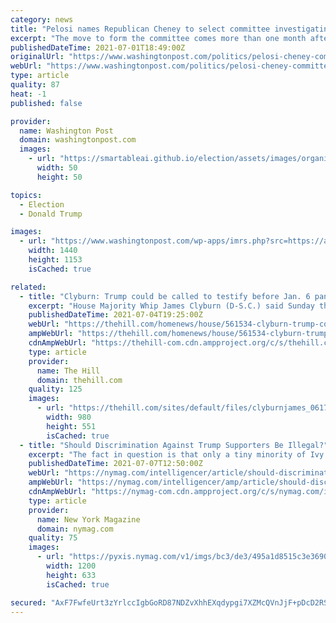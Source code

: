 ```yaml
---
category: news
title: "Pelosi names Republican Cheney to select committee investigating Jan. 6 attack on Capitol by pro-Trump mob"
excerpt: "The move to form the committee comes more than one month after Senate Republicans blocked an effort to create an independent, bipartisan commission."
publishedDateTime: 2021-07-01T18:49:00Z
originalUrl: "https://www.washingtonpost.com/politics/pelosi-cheney-committee-capitol-attack/2021/07/01/4a0188dc-da78-11eb-9bbb-37c30dcf9363_story.html"
webUrl: "https://www.washingtonpost.com/politics/pelosi-cheney-committee-capitol-attack/2021/07/01/4a0188dc-da78-11eb-9bbb-37c30dcf9363_story.html"
type: article
quality: 87
heat: -1
published: false

provider:
  name: Washington Post
  domain: washingtonpost.com
  images:
    - url: "https://smartableai.github.io/election/assets/images/organizations/washingtonpost.com-50x50.jpg"
      width: 50
      height: 50

topics:
  - Election
  - Donald Trump

images:
  - url: "https://www.washingtonpost.com/wp-apps/imrs.php?src=https://arc-anglerfish-washpost-prod-washpost.s3.amazonaws.com/public/EZBFB3G2SII6XDEHVVXSPEMMPA.jpg&w=1440"
    width: 1440
    height: 1153
    isCached: true

related:
  - title: "Clyburn: Trump could be called to testify before Jan. 6 panel"
    excerpt: "House Majority Whip James Clyburn (D-S.C.) said Sunday that former President Trump could be called to testify before the new House select committee investigating the Jan."
    publishedDateTime: 2021-07-04T19:25:00Z
    webUrl: "https://thehill.com/homenews/house/561534-clyburn-trump-could-be-called-to-testify-before-capitol-riot-panel"
    ampWebUrl: "https://thehill.com/homenews/house/561534-clyburn-trump-could-be-called-to-testify-before-capitol-riot-panel?amp"
    cdnAmpWebUrl: "https://thehill-com.cdn.ampproject.org/c/s/thehill.com/homenews/house/561534-clyburn-trump-could-be-called-to-testify-before-capitol-riot-panel?amp"
    type: article
    provider:
      name: The Hill
      domain: thehill.com
    quality: 125
    images:
      - url: "https://thehill.com/sites/default/files/clyburnjames_061721gn_lead.jpg"
        width: 980
        height: 551
        isCached: true
  - title: "Should Discrimination Against Trump Supporters Be Illegal?"
    excerpt: "The fact in question is that only a tiny minority of Ivy League females would consider dating a Trump supporter. This putatively appalling statistic, he argues, “reveals the predilection among many young elite Americans for progressive authoritarianism."
    publishedDateTime: 2021-07-07T12:50:00Z
    webUrl: "https://nymag.com/intelligencer/article/should-discrimination-against-trump-supporters-be-illegal.html"
    ampWebUrl: "https://nymag.com/intelligencer/amp/article/should-discrimination-against-trump-supporters-be-illegal.html"
    cdnAmpWebUrl: "https://nymag-com.cdn.ampproject.org/c/s/nymag.com/intelligencer/amp/article/should-discrimination-against-trump-supporters-be-illegal.html"
    type: article
    provider:
      name: New York Magazine
      domain: nymag.com
    quality: 75
    images:
      - url: "https://pyxis.nymag.com/v1/imgs/bc3/de3/495a1d8515c3e369056c87cf80b942991f-NI-trump.1x.rsocial.w1200.jpg"
        width: 1200
        height: 633
        isCached: true

secured: "AxF7FwfeUrt3zYrlccIgbGoRD87NDZvXhhEXqdypgi7XZMcQVnJjF+pDcD2RSS15LuNwZ9q43XOy0yMyp5Qv4B3OY8qN1T6qumu6BzpjDdM7/2CX+3dJbeXaeGe2Kh8PF4aWErDGvexw6GKADJRpbliCih5gjdE/f/W9FzpLmHtbJxJGAsCPz9OtVMCe4PknJ70W2/qbfigIMr7NXsSiZna/Yk1l1slm5f4lWmY9QYVbA4rsQqE4nyLEYxhUFsT8YowIR9Jt+mThohoqLYFKpP0ttq8XNuiGjqt+qncBQL7R75mu/FfRUCng1Yl8Pta0kbSrjSSEGPGWxGMudaB9syULMnCeimyQYzQQUFo6ceU=;knLllOrSr02bk5dz6BzVGQ=="
---
```


